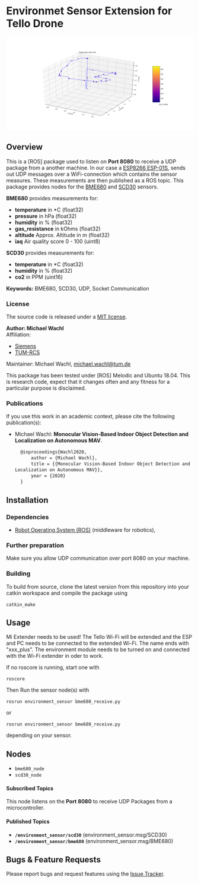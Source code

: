 # Environmet Sensor Extension for Tello Drone 

![alt text](../doc/pfad_co2.png)

## Overview

This is a [ROS] package used to listen on **Port 8080** to receive a UDP package from a another machine. In our case a 
[ESP8266 ESP-01S](https://www.az-delivery.de/products/esp8266-01), sends out UDP messages over a WiFi-connection
which contains the sensor measures. These measurements are then published as a ROS topic. This package provides nodes for 
the [BME680](https://www.adafruit.com/product/3660) and [SCD30](https://www.sparkfun.com/products/15112) sensors.

**BME680** provides measurements for:
* **temperature** in *C (float32)
* **pressure** in hPa (float32)
* **humidity** in % (float32)
* **gas_resistance** in kOhms (float32)
* **altitude** Approx. Altitude in m (float32)
* **iaq**	Air quality score 0 - 100 (uint8)


**SCD30** provides measurements for:
* **temperature** in *C (float32)
* **humidity** in % (float32)
* **co2** in PPM (uint16)


**Keywords:** BME680, SCD30, UDP, Socket Communication

### License

The source code is released under a [MIT license](../LICENSE).

**Author: Michael Wachl**  
Affiliation: 
* [Siemens](https://new.siemens.com/global/en.html)<br />
* [TUM-RCS](https://www.ei.tum.de/rcs/startseite/)<br />

Maintainer: Michael Wachl, michael.wachl@tum.de

This package has been tested under [ROS] Melodic and Ubuntu 18.04. This is research code, expect that it changes often and any fitness for a particular purpose is disclaimed.


### Publications

If you use this work in an academic context, please cite the following publication(s):

* Michael Wachl: **Monocular Vision-Based Indoor Object Detection and Localization on Autonomous MAV**. 

        @inproceedings{Wachl2020,
            author = {Michael Wachl},
            title = {{Monocular Vision-Based Indoor Object Detection and Localization on Autonomous MAV}},
            year = {2020}
        }


## Installation


### Dependencies

- [Robot Operating System (ROS)](http://wiki.ros.org) (middleware for robotics),


### Further preparation
Make sure you allow UDP communication over port 8080 on your machine.

### Building

To build from source, clone the latest version from this repository into your catkin workspace and compile the package using

	catkin_make


## Usage
Mi Extender needs to be used! The Tello Wi-Fi will be extended and the ESP and PC needs to be connected to the extended Wi-Fi. The name ends with "xxx_plus".
The environment module needs to be turned on and connected with the Wi-Fi extender in oder to work.  

If no roscore is running, start one with 
    
    roscore

Then Run the sensor node(s) with

	rosrun environment_sensor bme680_receive.py
or

    rosrun environment_sensor bme680_receive.py
depending on your sensor.


## Nodes

* `bme680_node`
* `scd30_node`


#### Subscribed Topics

This node listens on the **Port 8080** to receive UDP Packages from a microcontroller.


#### Published Topics

* **`/environment_sensor/scd30`** (environment_sensor.msg/SCD30)
* **`/environment_sensor/bme680`** (environment_sensor.msg/BME680)


## Bugs & Feature Requests

Please report bugs and request features using the [Issue Tracker](https://github.com/michaelwachl/autonomous_drone_plant_detection/issues).

